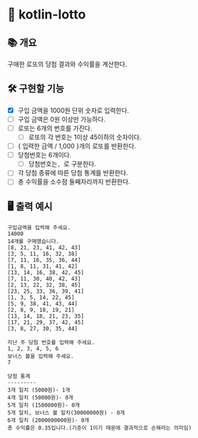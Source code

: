 # 🎰 kotlin-lotto

## 📚️ 개요

구매한 로또의 당첨 결과와 수익률을 계산한다.

## 🛠️ 구현할 기능

- [x] 구입 금액을 1000원 단위 숫자로 입력한다.
- [ ] 구입 금액은 0원 이상만 가능하다.
- [ ] 로또는 6개의 번호를 가진다.
    - [ ] 로또의 각 번호는 1이상 45이하의 숫자이다.
- [ ] { 입력한 금액 / 1,000 }개의 로또를 반환한다.
- [ ] 당첨번호는 6개이다.
    - [ ] 당첨번호는`, `로 구분한다.
- [ ] 각 당첨 종류에 따른 당첨 통계를 반환한다.
- [ ] 총 수익률을 소수점 둘째자리까지 반환한다.

## 🖥️ 출력 예시

```
구입금액을 입력해 주세요.
14000
14개를 구매했습니다.
[8, 21, 23, 41, 42, 43]
[3, 5, 11, 16, 32, 38]
[7, 11, 16, 35, 36, 44]
[1, 8, 11, 31, 41, 42]
[13, 14, 16, 38, 42, 45]
[7, 11, 30, 40, 42, 43]
[2, 13, 22, 32, 38, 45]
[23, 25, 33, 36, 39, 41]
[1, 3, 5, 14, 22, 45]
[5, 9, 38, 41, 43, 44]
[2, 8, 9, 18, 19, 21]
[13, 14, 18, 21, 23, 35]
[17, 21, 29, 37, 42, 45]
[3, 8, 27, 30, 35, 44]

지난 주 당첨 번호를 입력해 주세요.
1, 2, 3, 4, 5, 6
보너스 볼을 입력해 주세요.
7

당첨 통계
---------
3개 일치 (5000원)- 1개
4개 일치 (50000원)- 0개
5개 일치 (1500000원)- 0개
5개 일치, 보너스 볼 일치(30000000원) - 0개
6개 일치 (2000000000원)- 0개
총 수익률은 0.35입니다.(기준이 1이기 때문에 결과적으로 손해라는 의미임)
```